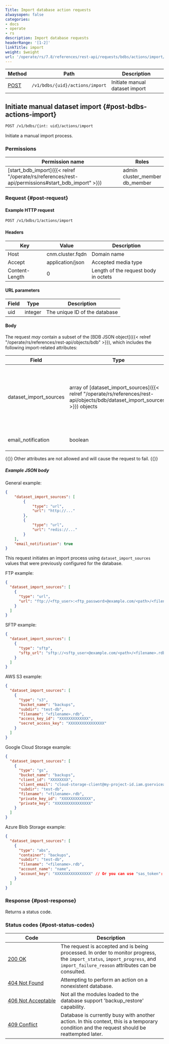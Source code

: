 ```yaml
---
Title: Import database action requests
alwaysopen: false
categories:
- docs
- operate
- rs
description: Import database requests
headerRange: '[1-2]'
linkTitle: import
weight: $weight
url: '/operate/rs/7.8/references/rest-api/requests/bdbs/actions/import/'
---
```


| Method | Path | Description |
|--------|------|-------------|
| [POST](#post-bdbs-actions-import) | `/v1/bdbs/{uid}/actions/import` | Initiate manual dataset import |

## Initiate manual dataset import {#post-bdbs-actions-import}

```sh
POST /v1/bdbs/{int: uid}/actions/import
```

Initiate a manual import process.

### Permissions

| Permission name | Roles |
|-----------------|-------|
| [start_bdb_import]({{< relref "/operate/rs/references/rest-api/permissions#start_bdb_import" >}}) | admin<br />cluster_member<br />db_member |

### Request {#post-request}

#### Example HTTP request

```sh
POST /v1/bdbs/1/actions/import
```

#### Headers

| Key | Value | Description |
|-----|-------|-------------|
| Host | cnm.cluster.fqdn | Domain name |
| Accept | application/json | Accepted media type |
| Content-Length | 0 | Length of the request body in octets |

#### URL parameters

| Field | Type | Description |
|-------|------|-------------|
| uid | integer | The unique ID of the database |

#### Body

The request _may_ contain a subset of the [BDB JSON object]({{< relref "/operate/rs/references/rest-api/objects/bdb" >}}), which includes the following import-related attributes:

| Field | Type | Description |
|-------|------|-------------|
| dataset_import_sources | array of [dataset_import_sources]({{< relref "/operate/rs/references/rest-api/objects/bdb/dataset_import_sources" >}}) objects | Details for the import sources. Call [`GET /v1/jsonschema`]({{< relref "/operate/rs/references/rest-api/requests/jsonschema#get-jsonschema" >}}) on the bdb object and review the `dataset_import_sources` field to retrieve the object's structure.  |
| email_notification | boolean | Enable/disable an email notification on import failure/ completion. (optional) |

{{<note>}}
Other attributes are not allowed and will cause the request to fail.
{{</note>}}

##### Example JSON body

General example:

```json
{
    "dataset_import_sources": [
        {
            "type": "url",
            "url": "http://..."
        },
        {
            "type": "url",
            "url": "redis://..."
        }
    ],
    "email_notification": true
}
```

This request initiates an import process using `dataset_import_sources` values that were previously configured for the database.

FTP example:

```json
{
  "dataset_import_sources": [
    {
      "type": "url",
      "url": "ftp://<ftp_user>:<ftp_password>@example.com/<path>/<filename>.rdb.gz"
    }
  ]
}
```

SFTP example:

```json
{
  "dataset_import_sources": [
    {
      "type": "sftp",
      "sftp_url": "sftp://<sftp_user>@example.com/<path>/<filename>.rdb"
    }
  ]
}
```

AWS S3 example:

```json
{
  "dataset_import_sources": [
    {
      "type": "s3",
      "bucket_name": "backups",
      "subdir": "test-db",
      "filename": "<filename>.rdb",
      "access_key_id": "XXXXXXXXXXXXX",
      "secret_access_key": "XXXXXXXXXXXXXXXX"
    }
  ]
}
```

Google Cloud Storage example:

```json
{
  "dataset_import_sources": [
    {
      "type": "gs",
      "bucket_name": "backups",
      "client_id": "XXXXXXXX",
      "client_email": "cloud-storage-client@my-project-id.iam.gserviceaccount.com",
      "subdir": "test-db",
      "filename": "<filename>.rdb",
      "private_key_id": "XXXXXXXXXXXXX",
      "private_key": "XXXXXXXXXXXXXXXX"
    }
  ]
}
```

Azure Blob Storage example:

```json
{
  "dataset_import_sources": [
    {
      "type": "abs",
      "container": "backups",
      "subdir": "test-db",
      "filename": "<filename>.rdb",
      "account_name": "name",
      "account_key": "XXXXXXXXXXXXXXXX" // Or you can use "sas_token": "XXXXXXXXXXXXXXXXXX" instead
    }
  ]
}
```

### Response {#post-response}

Returns a status code.

### Status codes {#post-status-codes}

| Code | Description |
|------|-------------|
| [200 OK](http://www.w3.org/Protocols/rfc2616/rfc2616-sec10.html#sec10.2.1) | The request is accepted and is being processed. In order to monitor progress, the `import_status`, `import_progress`, and `import_failure_reason` attributes can be consulted. |
| [404 Not Found](http://www.w3.org/Protocols/rfc2616/rfc2616-sec10.html#sec10.4.5) | Attempting to perform an action on a nonexistent database. |
| [406&nbsp;Not&nbsp;Acceptable](http://www.w3.org/Protocols/rfc2616/rfc2616-sec10.html#sec10.4.7) | Not all the modules loaded to the database support 'backup_restore' capability. |
| [409 Conflict](http://www.w3.org/Protocols/rfc2616/rfc2616-sec10.html#sec10.4.10) | Database is currently busy with another action. In this context, this is a temporary condition and the request should be reattempted later. |
